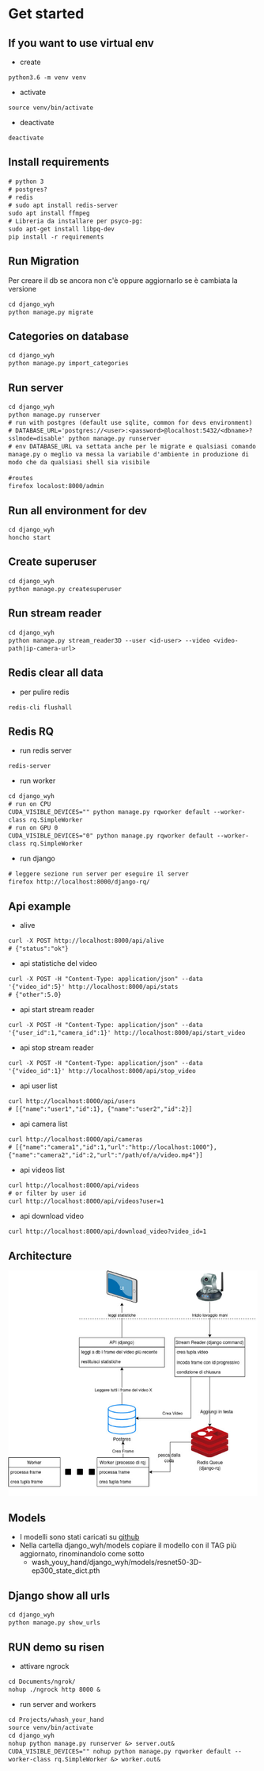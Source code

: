 # Get started

## If you want to use virtual env
* create
```
python3.6 -m venv venv
```
* activate
```
source venv/bin/activate
```
* deactivate
```
deactivate
```

## Install requirements
```
# python 3
# postgres?
# redis
# sudo apt install redis-server
sudo apt install ffmpeg
# Libreria da installare per psyco-pg:
sudo apt-get install libpq-dev
pip install -r requirements
```

## Run Migration
Per creare il db se ancora non c'è oppure aggiornarlo se è cambiata la versione
```
cd django_wyh
python manage.py migrate
```

## Categories on database 
```
cd django_wyh
python manage.py import_categories
```

## Run server
```
cd django_wyh
python manage.py runserver
# run with postgres (default use sqlite, common for devs environment)
# DATABASE_URL='postgres://<user>:<password>@localhost:5432/<dbname>?sslmode=disable' python manage.py runserver
# env DATABASE_URL va settata anche per le migrate e qualsiasi comando manage.py o meglio va messa la variabile d'ambiente in produzione di modo che da qualsiasi shell sia visibile

#routes
firefox localost:8000/admin
```

## Run all environment for dev
```
cd django_wyh
honcho start
```

## Create superuser
```
cd django_wyh
python manage.py createsuperuser
```

## Run stream reader
```
cd django_wyh
python manage.py stream_reader3D --user <id-user> --video <video-path|ip-camera-url>
```

## Redis clear all data
* per pulire redis
```
redis-cli flushall
```

## Redis RQ

* run redis server
```
redis-server
```

* run worker
```
cd django_wyh
# run on CPU
CUDA_VISIBLE_DEVICES="" python manage.py rqworker default --worker-class rq.SimpleWorker
# run on GPU 0
CUDA_VISIBLE_DEVICES="0" python manage.py rqworker default --worker-class rq.SimpleWorker
```

* run django
```
# leggere sezione run server per eseguire il server
firefox http://localhost:8000/django-rq/
```

## Api example

* alive
```
curl -X POST http://localhost:8000/api/alive
# {"status":"ok"}
```

* api statistiche del video
```
curl -X POST -H "Content-Type: application/json" --data '{"video_id":5}' http://localhost:8000/api/stats
# {"other":5.0}
```

* api start stream reader
```
curl -X POST -H "Content-Type: application/json" --data '{"user_id":1,"camera_id":1}' http://localhost:8000/api/start_video
```

* api stop stream reader
```
curl -X POST -H "Content-Type: application/json" --data '{"video_id":1}' http://localhost:8000/api/stop_video
```

* api user list
```
curl http://localhost:8000/api/users
# [{"name":"user1","id":1}, {"name":"user2","id":2}]
```

* api camera list
```
curl http://localhost:8000/api/cameras
# [{"name":"camera1","id":1,"url":"http://localhost:1000"}, {"name":"camera2","id":2,"url":"/path/of/a/video.mp4"}]
```

* api videos list
```
curl http://localhost:8000/api/videos
# or filter by user id
curl http://localhost:8000/api/videos?user=1
```

* api download video 
```
curl http://localhost:8000/api/download_video?video_id=1
```

## Architecture

![alt](docs/WhashYourHand.jpg)


## Models
* I modelli sono stati caricati su [github](https://github.com/artelab/wash_your_hands_models/releases/)
* Nella cartella django_wyh/models copiare il modello con il TAG più aggiornato, rinominandolo come sotto
  *  wash_youy_hand/django_wyh/models/resnet50-3D-ep300_state_dict.pth

## Django show all urls
```
cd django_wyh
python manage.py show_urls
```

## RUN demo su risen
* attivare ngrock
```
cd Documents/ngrok/
nohup ./ngrock http 8000 &
```
* run server and workers
```
cd Projects/whash_your_hand
source venv/bin/activate
cd django_wyh
nohup python manage.py runserver &> server.out&
CUDA_VISIBLE_DEVICES="" nohup python manage.py rqworker default --worker-class rq.SimpleWorker &> worker.out&
```

